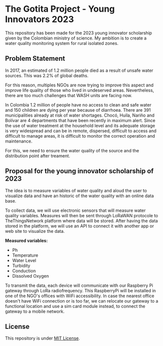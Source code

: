 # The Gotita Project - Young Innovators 2023

This repository has been made for the 2023 young innovator scholarship given by the Colombian ministry of science. My ambition is to create a water quality monitoring system for rural isolated zones.

## Problem Statement

In 2017, an estimated of 1.2 million people died as a result of unsafe water sources. This was 2.2% of global deaths.

For this reason, multiples NGOs are now trying to improve this aspect and improve life quality of those who lived in undeserved areas. Nevertheless, there are too much challenges that WASH units are facing now.

In Colombia 1.2 million of people have no access to clean and safe water and 150 children are dying per year because of diarrhoea. There are 391 municipalities already at risk of water shortages. Chocó, Huila, Nariño and Bolívar are 4 departments that have been recently in maximum alert. Since the use of water treatment at the household level and its adequate storage is very widespread and can be in remote, dispersed, difficult to access and difficult to manage areas, it is difficult to monitor the correct operation and maintenance.

For this, we need to ensure the water quality of the source and the distribution point after treament.

## Proposal for the young innovator scholarship of 2023

The idea is to measure variables of water quality and aloud the user to visualize data and have an historic of the water quality with an online data base. 

To collect data, we will use electronic sensors that will measure water quality variables. Measures will then be sent through LoRaWAN protocole to TheThingsNetwork platform where data will be stored. After having the data stored in the platform, we will use an API to connect it with another app or web site to visualize the data.

**Measured variables:**
- Ph
- Temperature
- Water Level
- Turbidity
- Conduction
- Dissolved Oxygen

To transmit the data, each device will communicate with our Raspberry Pi gateway through LoRa radiofrequency. This RaspberryPi will be installed in one of the NGO's offices with WiFi accessibility. In case the nearest office doesn't have WiFi connection or is too far, we can relocate our gateway to a functional location and use a sim card module instead, to connect the gateway to a mobile network.

## License 

This repository is under [MIT License](https://github.com/clem-gh/TheGotitaProject_YI2023/blob/main/LICENSE.md).

